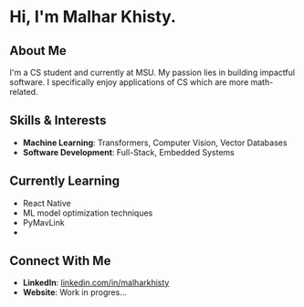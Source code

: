 # Hi, I'm Malhar Khisty.

## About Me
I'm a CS student and currently at MSU. My passion lies in building impactful software. I specifically enjoy applications of CS which are more math-related.

## Skills & Interests
- **Machine Learning**:  Transformers, Computer Vision, Vector Databases
- **Software Development**: Full-Stack, Embedded Systems


## Currently Learning
- React Native
- ML model optimization techniques
- PyMavLink
- 
## Connect With Me
- **LinkedIn**: [linkedin.com/in/malharkhisty](https://www.linkedin.com/in/malhar-k-181552266/)
- **Website**: Work in progres...




